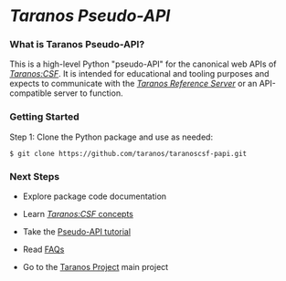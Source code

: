 # *Taranos Pseudo-API*

### What is Taranos Pseudo-API?
This is a high-level Python "pseudo-API" for the canonical web APIs of [_Taranos:CSF_](https://github.com/taranos/taranoscsf).  It is intended for educational and tooling purposes and expects to communicate with the [*Taranos Reference Server*](https://github.com/taranos/taranoscsf-refserver) or an API-compatible server to function.

### Getting Started

Step 1:  Clone the Python package and use as needed:

```
$ git clone https://github.com/taranos/taranoscsf-papi.git
```

### Next Steps

- Explore package code documentation

- Learn [_Taranos:CSF_ concepts](https://github.com/taranos/taranoscsf/wiki/Domain-Model-Concepts)

- Take the [Pseudo-API tutorial](https://github.com/taranos/taranoscsf/wiki/PAPI-Tutorial)

- Read [FAQs](https://github.com/taranos/taranoscsf/wiki/FAQ)

- Go to the [Taranos Project](https://github.com/taranos/taranoscsf) main project

